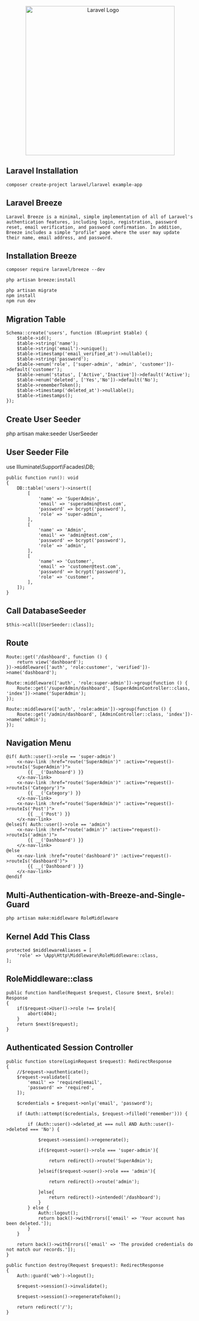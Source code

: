 <p align="center"><a href="https://laravel.com" target="_blank"><img src="https://raw.githubusercontent.com/laravel/art/master/logo-lockup/5%20SVG/2%20CMYK/1%20Full%20Color/laravel-logolockup-cmyk-red.svg" width="400" alt="Laravel Logo"></a></p>


## Laravel Installation

    composer create-project laravel/laravel example-app

## Laravel Breeze
    Laravel Breeze is a minimal, simple implementation of all of Laravel's authentication features, including login, registration, password reset, email verification, and password confirmation. In addition, Breeze includes a simple "profile" page where the user may update their name, email address, and password.

## Installation Breeze

    composer require laravel/breeze --dev

    php artisan breeze:install
 
    php artisan migrate
    npm install
    npm run dev

## Migration Table
    Schema::create('users', function (Blueprint $table) {
        $table->id();
        $table->string('name');
        $table->string('email')->unique();
        $table->timestamp('email_verified_at')->nullable();
        $table->string('password');
        $table->enum('role', ['super-admin', 'admin', 'customer'])->default('customer');
        $table->enum('status', ['Active','Inactive'])->default('Active');
        $table->enum('deleted', ['Yes','No'])->default('No');
        $table->rememberToken();
        $table->timestamp('deleted_at')->nullable();
        $table->timestamps();
    });

## Create User Seeder
   php artisan make:seeder UserSeeder

## User Seeder File
   use Illuminate\Support\Facades\DB;

    public function run(): void
    {
        DB::table('users')->insert([
            [
                'name' => 'SuperAdmin',
                'email' => 'superadmin@test.com',
                'password' => bcrypt('password'),
                'role' => 'super-admin',
            ],
            [
                'name' => 'Admin',
                'email' => 'admin@test.com',
                'password' => bcrypt('password'),
                'role' => 'admin',
            ],
            [
                'name' => 'Customer',
                'email' => 'customer@test.com',
                'password' => bcrypt('password'),
                'role' => 'customer',
            ],
        ]);
    }

## Call DatabaseSeeder

    $this->call([UserSeeder::class]);

## Route

    Route::get('/dashboard', function () {
        return view('dashboard');
    })->middleware(['auth', 'role:customer', 'verified'])->name('dashboard');

    Route::middleware(['auth', 'role:super-admin'])->group(function () {
        Route::get('/superAdmin/dashboard', [SuperAdminController::class, 'index'])->name('SuperAdmin');
    });

    Route::middleware(['auth', 'role:admin'])->group(function () {
        Route::get('/admin/dashboard', [AdminController::class, 'index'])->name('admin');
    });

## Navigation Menu

    @if( Auth::user()->role == 'super-admin')
        <x-nav-link :href="route('SuperAdmin')" :active="request()->routeIs('SuperAdmin')">
            {{ __('Dashboard') }}
        </x-nav-link>
        <x-nav-link :href="route('SuperAdmin')" :active="request()->routeIs('Category')">
            {{ __('Category') }}
        </x-nav-link>
        <x-nav-link :href="route('SuperAdmin')" :active="request()->routeIs('Post')">
            {{ __('Post') }}
        </x-nav-link>
    @elseif( Auth::user()->role == 'admin')
        <x-nav-link :href="route('admin')" :active="request()->routeIs('admin')">
            {{ __('Dashboard') }}
        </x-nav-link>
    @else
        <x-nav-link :href="route('dashboard')" :active="request()->routeIs('dashboard')">
            {{ __('Dashboard') }}
        </x-nav-link>
    @endif

## Multi-Authentication-with-Breeze-and-Single-Guard
    
    php artisan make:middleware RoleMiddleware

## Kernel Add This Class

    protected $middlewareAliases = [
        'role' => \App\Http\Middleware\RoleMiddleware::class,
    ];    

## RoleMiddleware::class

    public function handle(Request $request, Closure $next, $role): Response
    {
        if($request->User()->role !== $role){
            abort(404);
        }
        return $next($request);
    }

## Authenticated Session Controller

    public function store(LoginRequest $request): RedirectResponse
    {
        //$request->authenticate();
        $request->validate([
            'email' => 'required|email',
            'password' => 'required',
        ]);
    
        $credentials = $request->only('email', 'password');
    
        if (Auth::attempt($credentials, $request->filled('remember'))) {
            
            if (Auth::user()->deleted_at === null AND Auth::user()->deleted === 'No') {

                $request->session()->regenerate();

                if($request->user()->role === 'super-admin'){
                    
                    return redirect()->route('SuperAdmin');
        
                }elseif($request->user()->role === 'admin'){
                    
                    return redirect()->route('admin');
        
                }else{
                    return redirect()->intended('/dashboard');
                }
            } else {
                Auth::logout();
                return back()->withErrors(['email' => 'Your account has been deleted.']);
            }
        }
    
        return back()->withErrors(['email' => 'The provided credentials do not match our records.']);
    }

    public function destroy(Request $request): RedirectResponse
    {
        Auth::guard('web')->logout();

        $request->session()->invalidate();

        $request->session()->regenerateToken();

        return redirect('/');
    }